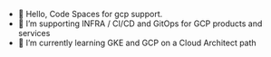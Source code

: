 - 👋 Hello,  Code Spaces for gcp support.
- 👀 I’m supporting INFRA / CI/CD and GitOps for GCP products and services
- 🌱 I’m currently learning GKE and GCP on a Cloud Architect path
